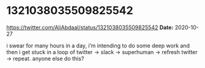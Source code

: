 # 1321038035509825542
https://twitter.com/AliAbdaal/status/1321038035509825542
**Date:** 2020-10-27

i swear for many hours in a day, i’m intending to do some deep work and then i get stuck in a loop of twitter -> slack -> superhuman -> refresh twitter -> repeat. anyone else do this?
